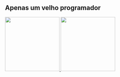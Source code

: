 ## Apenas um velho programador
 <div>
  <a href="https://github.com/olddeveloper80">
  <img height="180em" src="https://github-readme-stats.vercel.app/api?username=olddeveloper80&show_icons=true&theme=dracula&include_all_commits=true&count_private=true"/>
  <img height="180em" src="https://github-readme-stats.vercel.app/api/top-langs/?username=olddeveloper80&layout=compact&langs_count=7&theme=dracula"/>
</div>
